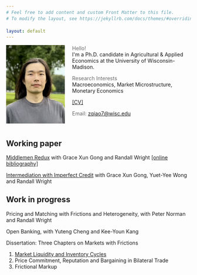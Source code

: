 ```yaml
---
# Feel free to add content and custom Front Matter to this file.
# To modify the layout, see https://jekyllrb.com/docs/themes/#overriding-theme-defaults

layout: default
---
```


<img align="left" width="160" style="margin-right:20px" src="/asset/pics/profile2025.png" />
<span style="color:DimGray">Hello!</span>
<br>
I'm a Ph.D. candidate in Agricultural & Applied Economics at the University of Wisconsin-Madison.

<span style="color:DimGray">Research Interests</span> 
<br>
Macroeconomics, Market Microstructure, Monetary Economics

[[CV]](asset/cv/Qiao_CV.pdf)

<span style="color:DimGray">Email:</span> zqiao7@wisc.edu

<br>

## Working paper 

[Middlemen Redux](asset/research/GQW-final.pdf) with Grace Xun Gong and Randall Wright
[[online bibliography]](https://github.com/qiao-ziqi/middlemen)

[Intermediation with Imperfect Credit](asset/research/GQWW-final.pdf) with Grace Xun Gong, Yuet-Yee Wong and Randall Wright

## Work in progress
Pricing and Matching with Frictions and Heterogeneity, with Peter Norman and Randall Wright

Open Banking, with Yuteng Cheng and Kee-Youn Kang

Dissertation: Three Chapters on Markets with Frictions

1. [Market Liquidity and Inventory Cycles](asset/research/Qiao_Inventory_Cycles.pdf)
2. Price Commitment, Reputation and Bargaining in Bilateral Trade
3. Frictional Markup